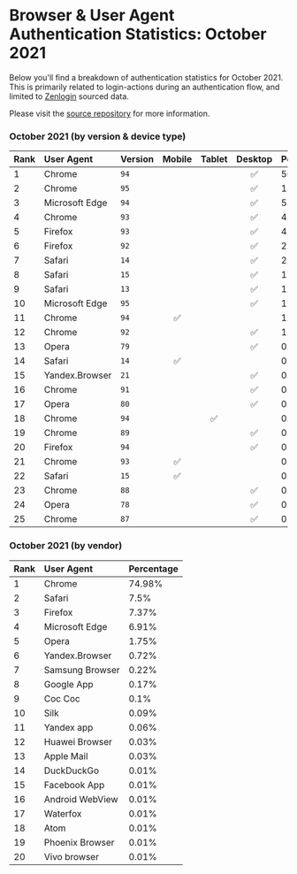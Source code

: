 # Browser & User Agent Authentication Statistics: October 2021

Below you'll find a breakdown of authentication statistics for
October 2021. This is primarily related to login-actions during an
authentication flow, and limited to <a href="https://zenlogin.co"/>Zenlogin</a>
sourced data.

Please visit the
<a href="https://github.com/zenlogin/browser-user-agent-authentication-statistics">source repository</a>
for more information.

### October 2021 (by version & device type)
| Rank | User Agent | Version | Mobile | Tablet | Desktop | Percentage |
| :--- | :--- | :--- | :---: | :---: | :---: | :--- |
| 1 | Chrome | `94` | | | ✅ | 50.73% |
| 2 | Chrome | `95` | | | ✅ | 13.54% |
| 3 | Microsoft Edge | `94` | | | ✅ | 5.09% |
| 4 | Chrome | `93` | | | ✅ | 4.29% |
| 5 | Firefox | `93` | | | ✅ | 4.1% |
| 6 | Firefox | `92` | | | ✅ | 2.46% |
| 7 | Safari | `14` | | | ✅ | 2.39% |
| 8 | Safari | `15` | | | ✅ | 1.89% |
| 9 | Safari | `13` | | | ✅ | 1.86% |
| 10 | Microsoft Edge | `95` | | | ✅ | 1.44% |
| 11 | Chrome | `94` | ✅ | | | 1.36% |
| 12 | Chrome | `92` | | | ✅ | 1.14% |
| 13 | Opera | `79` | | | ✅ | 0.98% |
| 14 | Safari | `14` | ✅ | | | 0.63% |
| 15 | Yandex.Browser | `21` | | | ✅ | 0.62% |
| 16 | Chrome | `91` | | | ✅ | 0.48% |
| 17 | Opera | `80` | | | ✅ | 0.46% |
| 18 | Chrome | `94` | | ✅ | | 0.4% |
| 19 | Chrome | `89` | | | ✅ | 0.37% |
| 20 | Firefox | `94` | | | ✅ | 0.27% |
| 21 | Chrome | `93` | ✅ | | | 0.24% |
| 22 | Safari | `15` | ✅ | | | 0.23% |
| 23 | Chrome | `88` | | | ✅ | 0.22% |
| 24 | Opera | `78` | | | ✅ | 0.21% |
| 25 | Chrome | `87` | | | ✅ | 0.21% |

### October 2021 (by vendor)
| Rank | User Agent | Percentage |
| :--- | :--- | :--- |
| 1 | Chrome | 74.98% |
| 2 | Safari | 7.5% |
| 3 | Firefox | 7.37% |
| 4 | Microsoft Edge | 6.91% |
| 5 | Opera | 1.75% |
| 6 | Yandex.Browser | 0.72% |
| 7 | Samsung Browser | 0.22% |
| 8 | Google App | 0.17% |
| 9 | Coc Coc | 0.1% |
| 10 | Silk | 0.09% |
| 11 | Yandex app | 0.06% |
| 12 | Huawei Browser | 0.03% |
| 13 | Apple Mail | 0.03% |
| 14 | DuckDuckGo | 0.01% |
| 15 | Facebook App | 0.01% |
| 16 | Android WebView | 0.01% |
| 17 | Waterfox | 0.01% |
| 18 | Atom | 0.01% |
| 19 | Phoenix Browser | 0.01% |
| 20 | Vivo browser | 0.01% |
